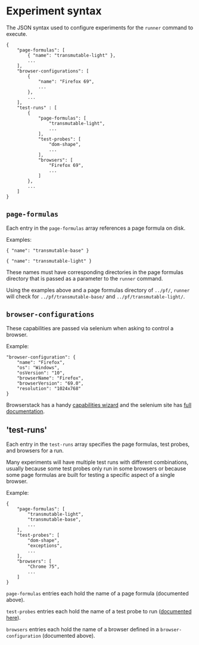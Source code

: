 # Experiment syntax

The JSON syntax used to configure experiments for the `runner` command to execute.

	{
		"page-formulas": [
			{ "name": "transmutable-light" },
			...
		],
		"browser-configurations": [
			{
				"name": "Firefox 69",
				...
			},
			...
		],
		"test-runs" : [
			{
				"page-formulas": [
					"transmutable-light",
					...
				],
				"test-probes": [
					"dom-shape",
					...
				],
				"browsers": [
					"Firefox 69",
					...
				]
			},
			...
		]
	}

## `page-formulas`

Each entry in the `page-formulas` array references a page formula on disk.

Examples:

	{ "name": "transmutable-base" }

	{ "name": "transmutable-light" }

These names must have corresponding directories in the page formulas directory that is passed as a parameter to the `runner` command.

Using the examples above and a page formulas directory of `../pf/`, `runner` will check for `../pf/transmutable-base/` and `../pf/transmutable-light/`.

## `browser-configurations`

These capabilities are passed via selenium when asking to control a browser.

Example:

	"browser-configuration": {
		"name": "Firefox",
		"os": "Windows",
		"osVersion": "10",
		"browserName": "Firefox",
		"browserVersion": "69.0",
		"resolution": "1024x768"
	}

Browserstack has a handy [capabilities wizard](https://www.browserstack.com/automate/capabilities) and the selenium site has [full documentation](https://github.com/SeleniumHQ/selenium/wiki/DesiredCapabilities).


## 'test-runs'

Each entry in the `test-runs` array specifies the page formulas, test probes, and browsers for a run.

Many experiments will have multiple test runs with different combinations, usually because some test probes only run in some browsers or because some page formulas are built for testing a specific aspect of a single browser. 

Example: 

	{
		"page-formulas": [
			"transmutable-light",
			"transmutable-base",
			...
		],
		"test-probes": [
			"dom-shape",
			"exceptions",
			...
		],
		"browsers": [
			"Chrome 75",
			...
		]
	}

`page-formulas` entries each hold the name of a page formula (documented above).

`test-probes` entries each hold the name of a test probe to run ([documented here](TEST_PROBE_API.md)).

`browsers` entries each hold the name of a browser defined in a `browser-configuration` (documented above).





